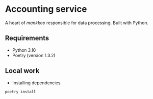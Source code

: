 # Accounting service

A heart of *mankkoo* responsible for data processing. Built with Python. 

## Requirements

* Python 3.10
* Poetry (version 1.3.2)

## Local work

* Installing dependencies 

```bash
poetry install
```
